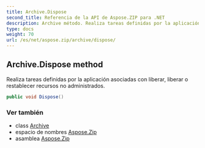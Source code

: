 ```yaml
---
title: Archive.Dispose
second_title: Referencia de la API de Aspose.ZIP para .NET
description: Archive método. Realiza tareas definidas por la aplicación asociadas con liberar liberar o restablecer recursos no administrados.
type: docs
weight: 70
url: /es/net/aspose.zip/archive/dispose/
---
```

## Archive.Dispose method

Realiza tareas definidas por la aplicación asociadas con liberar, liberar o restablecer recursos no administrados.

```csharp
public void Dispose()
```

### Ver también

* class [Archive](../)
* espacio de nombres [Aspose.Zip](../../archive/)
* asamblea [Aspose.Zip](../../../)


